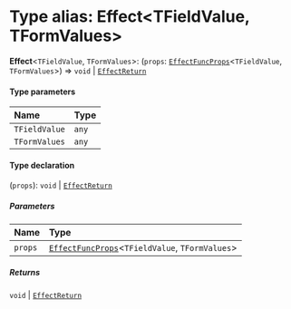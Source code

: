 # Type alias: Effect\<TFieldValue, TFormValues>

**Effect**<`TFieldValue`, `TFormValues`>: (`props`: [`EffectFuncProps`](/en/auto-docs/free-layout-editor/interfaces/EffectFuncProps.md)<`TFieldValue`, `TFormValues`>) => `void` | [`EffectReturn`](/en/auto-docs/free-layout-editor/types/EffectReturn.md)

#### Type parameters

| Name | Type |
| :------ | :------ |
| `TFieldValue` | `any` |
| `TFormValues` | `any` |

#### Type declaration

(`props`): `void` | [`EffectReturn`](/en/auto-docs/free-layout-editor/types/EffectReturn.md)

##### Parameters

| Name | Type |
| :------ | :------ |
| `props` | [`EffectFuncProps`](/en/auto-docs/free-layout-editor/interfaces/EffectFuncProps.md)<`TFieldValue`, `TFormValues`> |

##### Returns

`void` | [`EffectReturn`](/en/auto-docs/free-layout-editor/types/EffectReturn.md)
